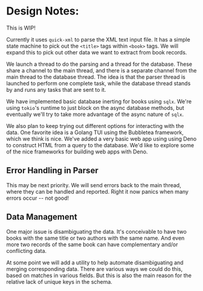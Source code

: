 # Design Notes:

This is WIP!

Currently it uses `quick-xml` to parse the XML text input file.
It has a simple state machine to pick out the `<title>` tags
within `<book>` tags. We will expand this to pick out other data
we want to extract from book records.

We launch a thread to do the parsing and a thread for the database.
These share a channel to the main thread, and there is a separate
channel from the main thread to the database thread. The idea
is that the parser thread is launched to perform one complete task,
while the database thread stands by and runs any tasks that are
sent to it.

We have implemented basic database inerting for books using `sqlx`.
We're using `tokio`'s runtime to just block on the async database
methods, but eventually we'll try to take more advantage of the
async nature of `sqlx`.

We also plan to keep trying
out different options for interacting with the
data. One favorite idea is a Golang TUI using the Bubbletea framework,
which we think is nice. We've added a very basic web app using
using Deno to construct HTML from a query to the database. We'd like
to explore some of the nice frameworks for building web apps with
Deno.

## Error Handling in Parser

This may be next priority. We will send errors back to the main
thread, where they can be handled and reported. Right it now panics
when many errors occur -- not good!

## Data Management

One major issue is disambiguating the data. It's conceivable to
have two books with the same title or two authors with the same
name. And even more two records of the same book can have
complementary and/or conflicting data.

At some point we will add a utility to help automate disambiguating
and merging corresponding data. There are various ways we could do
this, based on matches in various fields. But this is also the main
reason for the relative lack of unique keys in the schema.
